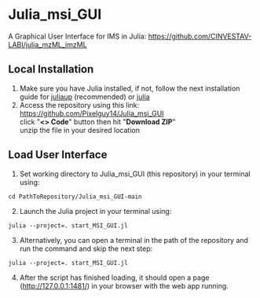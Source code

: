 # Julia_msi_GUI<br />
A Graphical User Interface for IMS in Julia: https://github.com/CINVESTAV-LABI/julia_mzML_imzML

## Local Installation
1. Make sure you have Julia installed, if not, follow the next installation guide for [juliaup](https://github.com/JuliaLang/juliaup) (recommended) or [julia](https://julialang.org/downloads/platform/)
2. Access the repository using this link:<br>
   https://github.com/Pixelguy14/Julia_msi_GUI<br>
   click "<b><> Code</b>" button then hit "<b>Download ZIP</b>"<br>
   unzip the file in your desired location<br>

## Load User Interface
1. Set working directory to Julia_msi_GUI (this repository) in your terminal using:
```
cd PathToRepository/Julia_msi_GUI-main
```
2. Launch the Julia project in your terminal using:
```
julia --project=. start_MSI_GUI.jl
```
3. Alternatively, you can open a terminal in the path of the repository and run the command and skip the next step:
```
julia --project=. start_MSI_GUI.jl
```
4. After the script has finished loading, it should open a page (http://127.0.0.1:1481/) in your browser with the web app running.